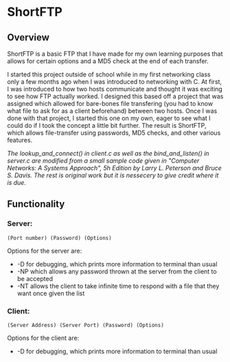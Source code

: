 # ShortFTP

## Overview
ShortFTP is a basic FTP that I have made for my own learning purposes that allows for certain options and a MD5 check at the end of each transfer.


I started this project outside of school while in my first networking class only a few months ago when I was introduced to networking with C. At first, I was introduced to how two hosts communicate and thought it was exciting to see how FTP actually worked. I designed this based off a project that was assigned which allowed for bare-bones file transfering (you had to know what file to ask for as a client beforehand) between two hosts. Once I was done with that project, I started this one on my own, eager to see what I could do if I took the concept a little bit further. The result is ShortFTP, which allows file-transfer using passwords, MD5 checks, and other various features. 


*The lookup_and_connect() in client.c as well as the bind_and_listen() in server.c are modified from a small sample code given in "Computer Networks: A Systems Approach", 5h Edition by Larry L. Peterson and Bruce S. Davis. The rest is original work but it is nessecery to give credit where it is due.*


## Functionality
### Server:
`(Port number) (Password) (Options)`

Options for the server are:
* -D for debugging, which prints more information to terminal than usual
* -NP which allows any password thrown at the server from the client to be accepted
* -NT allows the client to take infinite time to respond with a file that they want once given the list


### Client:
`(Server Address) (Server Port) (Password) (Options)`

Options for the client are:
* -D for debugging, which prints more information to terminal than usual
